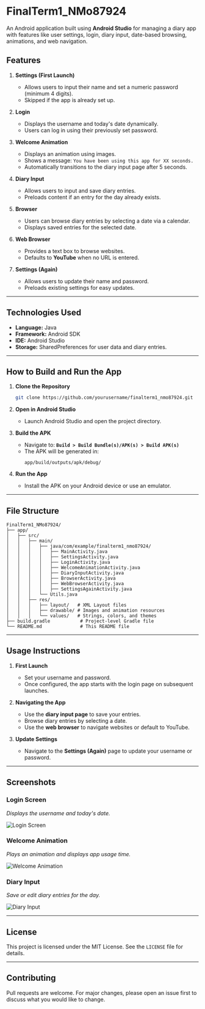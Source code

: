 # FinalTerm1_NMo87924

An Android application built using **Android Studio** for managing a diary app with features like user settings, login, diary input, date-based browsing, animations, and web navigation.

## Features

1. **Settings (First Launch)**  
   - Allows users to input their name and set a numeric password (minimum 4 digits).
   - Skipped if the app is already set up.

2. **Login**  
   - Displays the username and today's date dynamically.
   - Users can log in using their previously set password.

3. **Welcome Animation**  
   - Displays an animation using images.
   - Shows a message: `You have been using this app for XX seconds.`  
   - Automatically transitions to the diary input page after 5 seconds.

4. **Diary Input**  
   - Allows users to input and save diary entries.
   - Preloads content if an entry for the day already exists.

5. **Browser**  
   - Users can browse diary entries by selecting a date via a calendar.
   - Displays saved entries for the selected date.

6. **Web Browser**  
   - Provides a text box to browse websites.
   - Defaults to **YouTube** when no URL is entered.

7. **Settings (Again)**  
   - Allows users to update their name and password.
   - Preloads existing settings for easy updates.

---

## Technologies Used

- **Language:** Java
- **Framework:** Android SDK
- **IDE:** Android Studio
- **Storage:** SharedPreferences for user data and diary entries.

---

## How to Build and Run the App

1. **Clone the Repository**
   ```bash
   git clone https://github.com/yourusername/finalterm1_nmo87924.git
   ```
2. **Open in Android Studio**
   - Launch Android Studio and open the project directory.

3. **Build the APK**
   - Navigate to:
     **`Build > Build Bundle(s)/APK(s) > Build APK(s)`**
   - The APK will be generated in:
     ```plaintext
     app/build/outputs/apk/debug/
     ```

4. **Run the App**
   - Install the APK on your Android device or use an emulator.

---

## File Structure

```
FinalTerm1_NMo87924/
├── app/
│   ├── src/
│   │   ├── main/
│   │   │   ├── java/com/example/finalterm1_nmo87924/
│   │   │   │   ├── MainActivity.java
│   │   │   │   ├── SettingsActivity.java
│   │   │   │   ├── LoginActivity.java
│   │   │   │   ├── WelcomeAnimationActivity.java
│   │   │   │   ├── DiaryInputActivity.java
│   │   │   │   ├── BrowserActivity.java
│   │   │   │   ├── WebBrowserActivity.java
│   │   │   │   ├── SettingsAgainActivity.java
│   │   │   └── Utils.java
│   │   ├── res/
│   │   │   ├── layout/   # XML Layout files
│   │   │   ├── drawable/ # Images and animation resources
│   │   │   └── values/   # Strings, colors, and themes
├── build.gradle           # Project-level Gradle file
└── README.md              # This README file
```

---

## Usage Instructions

1. **First Launch**
   - Set your username and password.
   - Once configured, the app starts with the login page on subsequent launches.

2. **Navigating the App**
   - Use the **diary input page** to save your entries.
   - Browse diary entries by selecting a date.
   - Use the **web browser** to navigate websites or default to YouTube.

3. **Update Settings**
   - Navigate to the **Settings (Again)** page to update your username or password.

---

## Screenshots

### Login Screen
*Displays the username and today's date.*

![Login Screen](path_to_screenshot.png)

### Welcome Animation
*Plays an animation and displays app usage time.*

![Welcome Animation](path_to_screenshot.png)

### Diary Input
*Save or edit diary entries for the day.*

![Diary Input](path_to_screenshot.png)

---

## License

This project is licensed under the MIT License. See the `LICENSE` file for details.

---

## Contributing

Pull requests are welcome. For major changes, please open an issue first to discuss what you would like to change.
